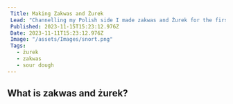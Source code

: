 ```yaml
---
 Title: Making Zakwas and Żurek
 Lead: "Channelling my Polish side I made zakwas and Żurek for the first time." 
 Published: 2023-11-15T15:23:12.976Z 
 Date: 2023-11-11T15:23:12.976Z 
 Image: "/assets/Images/snort.png" 
 Tags: 
   - żurek 
   - zakwas
   - sour dough
---
```


## What is zakwas and żurek?
